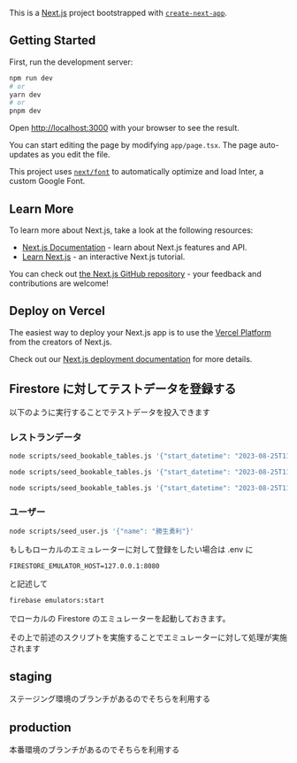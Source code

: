This is a [Next.js](https://nextjs.org/) project bootstrapped with [`create-next-app`](https://github.com/vercel/next.js/tree/canary/packages/create-next-app).

## Getting Started

First, run the development server:

```bash
npm run dev
# or
yarn dev
# or
pnpm dev
```

Open [http://localhost:3000](http://localhost:3000) with your browser to see the result.

You can start editing the page by modifying `app/page.tsx`. The page auto-updates as you edit the file.

This project uses [`next/font`](https://nextjs.org/docs/basic-features/font-optimization) to automatically optimize and load Inter, a custom Google Font.

## Learn More

To learn more about Next.js, take a look at the following resources:

- [Next.js Documentation](https://nextjs.org/docs) - learn about Next.js features and API.
- [Learn Next.js](https://nextjs.org/learn) - an interactive Next.js tutorial.

You can check out [the Next.js GitHub repository](https://github.com/vercel/next.js/) - your feedback and contributions are welcome!

## Deploy on Vercel

The easiest way to deploy your Next.js app is to use the [Vercel Platform](https://vercel.com/new?utm_medium=default-template&filter=next.js&utm_source=create-next-app&utm_campaign=create-next-app-readme) from the creators of Next.js.

Check out our [Next.js deployment documentation](https://nextjs.org/docs/deployment) for more details.

## Firestore に対してテストデータを登録する

以下のように実行することでテストデータを投入できます

### レストランデータ

```sh
node scripts/seed_bookable_tables.js '{"start_datetime": "2023-08-25T11:00:00.000Z","end_datetime": "2023-08-25T16:00:00.000Z","duration": 1,"available_reservation_requests": 4, "restaurant_name": "すし田中", "latitude": 35.658034, "longitude": 139.701636}'

node scripts/seed_bookable_tables.js '{"start_datetime": "2023-08-25T11:00:00.000Z","end_datetime": "2023-08-26T16:00:00.000Z","duration": 1,"available_reservation_requests": 4, "restaurant_name": "洋食こいずみ", "latitude": 35.691348, "longitude": 139.70336}'

node scripts/seed_bookable_tables.js '{"start_datetime": "2023-08-25T11:00:00.000Z","end_datetime": "2023-08-28T16:00:00.000Z","duration": 1,"available_reservation_requests": 4, "restaurant_name": "てんぷら鶴吉", "latitude": 35.646715, "longitude": 139.710082 }'
```

### ユーザー

```sh
node scripts/seed_user.js '{"name": "勝生勇利"}'
```

もしもローカルのエミュレーターに対して登録をしたい場合は .env に

```
FIRESTORE_EMULATOR_HOST=127.0.0.1:8080
```

と記述して

```sh
firebase emulators:start
```

でローカルの Firestore のエミュレーターを起動しておきます。

その上で前述のスクリプトを実施することでエミュレーターに対して処理が実施されます

## staging

ステージング環境のブランチがあるのでそちらを利用する

## production

本番環境のブランチがあるのでそちらを利用する
